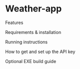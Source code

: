 # Weather-app
Features

Requirements & installation

Running instructions

How to get and set up the API key

Optional EXE build guide
